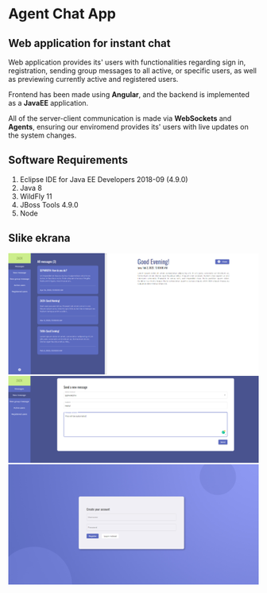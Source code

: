 # Agent Chat App
## Web application for instant chat 

Web application provides its' users with functionalities regarding sign in, registration, sending group messages to all active, or specific users, as well as previewing currently active and registered users.

Frontend has been made using **Angular**, and the backend is implemented as a **JavaEE** application.  

All of the server-client communication is made via **WebSockets** and **Agents**, ensuring our enviromend provides its' users with live updates on the system changes.

## Software Requirements

 1. Eclipse IDE for Java EE Developers 2018-09 (4.9.0)
 2. Java 8
 3. WildFly 11
 4. JBoss Tools 4.9.0
 5. Node

## Slike ekrana

![agentChatApp](screenshots/1.png)
![agentChatApp](screenshots/2.png)
![agentChatApp](screenshots/3.png)
